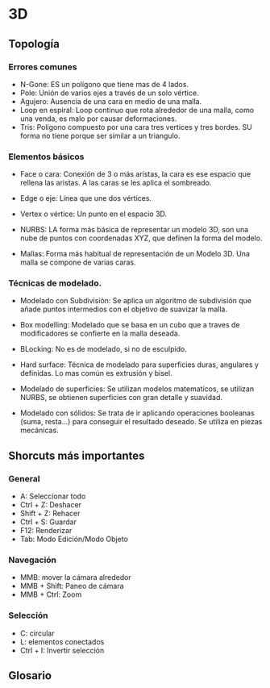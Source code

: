 # 3D

## Topología

### Errores comunes

- N-Gone: ES un polígono que tiene mas de 4 lados.
- Pole: Unión de varios ejes a través de un solo vértice.
- Agujero: Ausencia de una cara en medio de una malla.
- Loop en espiral: Loop continuo que rota alrededor de una malla, como una venda, es malo por causar deformaciones.
- Tris: Polígono compuesto por una cara tres vertices y tres bordes. SU forma no tiene porque ser similar a un triangulo.

### Elementos básicos

- Face o cara: Conexión de 3 o más aristas, la cara es ese espacio que rellena las aristas. A las caras se les aplica el sombreado.

- Edge o eje: Línea que une dos vértices.

- Vertex o vértice: Un punto en el espacio 3D. 

- NURBS: LA forma más básica de representar un modelo 3D, son una nube de puntos con coordenadas XYZ, que definen la forma del modelo.

- Mallas: Forma más habitual de representación de un Modelo 3D. Una malla se compone de varias caras.

### Técnicas de modelado.

- Modelado con Subdivisión: Se aplica un algoritmo de subdivisión que añade puntos intermedios con el objetivo de suavizar la malla.

- Box modelling: Modelado que se basa en un cubo que a traves de modificadores se confierte en la malla deseada.

- BLocking: No es de modelado, si no de esculpido.

- Hard surface: Técnica de modelado para superficies duras, angulares y definidas. Lo mas común es extrusión y bisel.

- Modelado de superficies: Se utilizan modelos matematicos, se utilizan NURBS, se obtienen superficies con gran detalle y suavidad.

- Modelado con sólidos: Se trata de ir aplicando operaciones booleanas (suma, resta...) para conseguir el resultado deseado. Se utiliza en piezas mecánicas.

## Shorcuts más importantes

### General

- A: Seleccionar todo
- Ctrl + Z: Deshacer
- Shift + Z: Rehacer
- Ctrl + S: Guardar
- F12: Renderizar
- Tab: Modo Edición/Modo Objeto

### Navegación

- MMB: mover la cámara alrededor
- MMB + Shift: Paneo de cámara
- MMB + Ctrl: Zoom

### Selección

- C: circular
- L: elementos conectados
- Ctrl + I: Invertir selección

## Glosario
